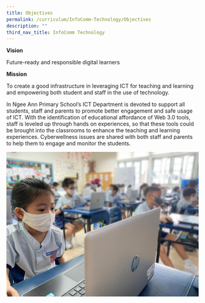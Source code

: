 ```yaml
---
title: Objectives
permalink: /curriculum/InfoComm-Technology/Objectives
description: ""
third_nav_title: InfoComm Technology
---
```

**Vision**

Future-ready and responsible digital learners

**Mission**

To create a good infrastructure in leveraging ICT for teaching and learning and empowering both student and staff in the use of technology.

In Ngee Ann Primary School’s ICT Department is devoted to support all students, staff and parents to promote better engagement and safe usage of ICT. With the identification of educational affordance of Web 3.0 tools, staff is leveled up through hands on experiences, so that these tools could be brought into the classrooms to enhance the teaching and learning experiences. Cyberwellness issues are shared with both staff and parents to help them to engage and monitor the students.

![](/images/img%2003.jpeg)